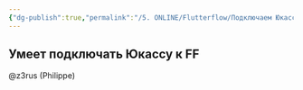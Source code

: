 ```yaml
---
{"dg-publish":true,"permalink":"/5. ONLINE/Flutterflow/Подключаем Юкассу/","created":"2024-10-23T09:37:04.002-03:00","updated":"2024-10-23T09:58:47.809-03:00"}
---
```



## Умеет подключать Юкассу к FF
@z3rus (Philippe)
